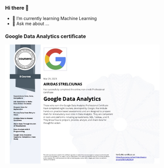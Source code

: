 ### Hi there 👋


- 🌱 I’m currently learning Machine Learning
- 💬 Ask me about ...
  
### Google Data Analytics certificate

![Certificate](https://github.com/airidas23/airidas23/blob/main/Coursera%20ZJDPL9GE9C4J%20(1).jpg)

